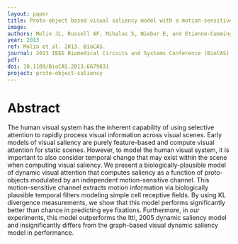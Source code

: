 ```yaml
---
layout: paper
title: Proto-object based visual saliency model with a motion-sensitive channel
image:
authors: Molin JL, Russell AF, Mihalas S, Niebur E, and Etienne-Cummings R.
year: 2013
ref: Molin et al. 2013. BioCAS.
journal: 2013 IEEE Biomedical Circuits and Systems Conference (BioCAS)
pdf:
doi: 10.1109/BioCAS.2013.6679631
project: proto-object-saliency
---
```


# Abstract
The human visual system has the inherent capability of using selective attention to rapidly process visual information across visual scenes. Early models of visual saliency are purely feature-based and compute visual attention for static scenes. However, to model the human visual system, it is important to also consider temporal change that may exist within the scene when computing visual saliency. We present a biologically-plausible model of dynamic visual attention that computes saliency as a function of proto-objects modulated by an independent motion-sensitive channel. This motion-sensitive channel extracts motion information via biologically plausible temporal filters modeling simple cell receptive fields. By using KL divergence measurements, we show that this model performs significantly better than chance in predicting eye fixations. Furthermore, in our experiments, this model outperforms the Itti, 2005 dynamic saliency model and insignificantly differs from the graph-based visual dynamic saliency model in performance.
